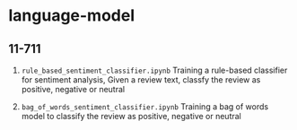 # language-model
11-711
----------------------------------------------

1. `rule_based_sentiment_classifier.ipynb` Training a rule-based classifier for sentiment analysis, Given a review text, classfy the review as positive, negative or neutral

2. `bag_of_words_sentiment_classifier.ipynb` Training a bag of words model to classify the review as positive, negative or neutral


